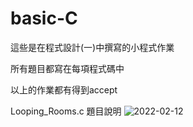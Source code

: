 # basic-C

這些是在程式設計(一)中撰寫的小程式作業

所有題目都寫在每項程式碼中

以上的作業都有得到accept



Looping_Rooms.c 題目說明
![2022-02-12](https://user-images.githubusercontent.com/93486960/177051342-e5254e51-1cbf-458b-9f6e-f6b338cac5bc.png)

